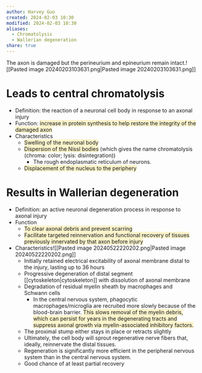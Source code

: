 ```yaml
---
author: Harvey Guo
created: 2024-02-03 10:30
modified: 2024-02-03 10:30
aliases:
  - Chromatolysis
  - Wallerian degeneration
share: true
---
```

The axon is damaged but the perineurium and epineurium remain intact.![[Pasted image 20240203103631.png|Pasted image 20240203103631.png]]
# Leads to central chromatolysis 
- Definition: the reaction of a neuronal cell body in response to an axonal injury
- Function: <span style="background:rgba(240, 200, 0, 0.2)">increase in protein synthesis to help restore the integrity of the damaged axon</span>
- Characteristics
	- <span style="background:rgba(240, 200, 0, 0.2)">Swelling of the neuronal body</span>
	- <span style="background:rgba(240, 200, 0, 0.2)">Dispersion of the Nissl bodies</span> (which gives the name chromatolysis (chroma: color; lysis: disintegration))
		- The rough endoplasmatic reticulum of neurons.
	- <span style="background:rgba(240, 200, 0, 0.2)">Displacement of the nucleus to the periphery</span>
# Results in Wallerian degeneration
- Definition: an active neuronal degeneration process in response to axonal injury
- Function
	- <span style="background:rgba(240, 200, 0, 0.2)">To clear axonal debris and prevent scarring</span>
	- <span style="background:rgba(240, 200, 0, 0.2)">Facilitate targeted reinnervation and functional recovery of tissues previously innervated by that axon before injury</span>
- Characteristics![[Pasted image 20240522220202.png|Pasted image 20240522220202.png]]
	- Initially retained electrical excitability of axonal membrane distal to the injury, lasting up to 36 hours
	- Progressive degeneration of distal segment [[cytoskeleton|cytoskeleton]] with dissolution of axonal membrane
	- Degradation of residual myelin sheath by macrophages and Schwann cells
		- In the central nervous system, phagocytic macrophages/microglia are recruited more slowly because of the blood-brain barrier. <span style="background:rgba(240, 200, 0, 0.2)">This slows removal of the myelin debris, which can persist for years in the degenerating tracts and suppress axonal growth via myelin-associated inhibitory factors.</span>
	- The proximal stump either stays in place or retracts slightly
	- Ultimately, the cell body will sprout regenerative nerve fibers that, ideally, reinnervate the distal tissues.
	- Regeneration is significantly more efficient in the peripheral nervous system than in the central nervous system.
	- Good chance of at least partial recovery
